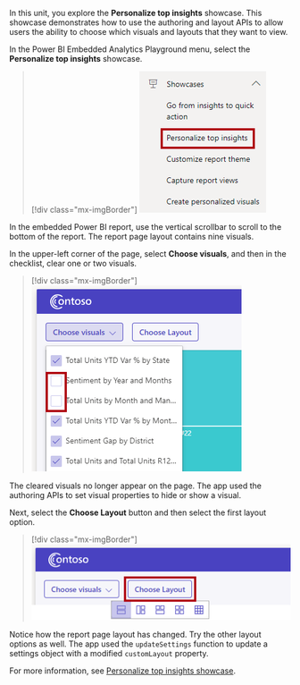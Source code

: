 In this unit, you explore the **Personalize top insights** showcase. This showcase demonstrates how to use the authoring and layout APIs to allow users the ability to choose which visuals and layouts that they want to view.

In the Power BI Embedded Analytics Playground menu, select the **Personalize top insights** showcase.

> [!div class="mx-imgBorder"]
> ![Image showing the Personalize top insights showcase highlighted.](../media/playground-personalize-top-insights-showcase.png)

In the embedded Power BI report, use the vertical scrollbar to scroll to the bottom of the report. The report page layout contains nine visuals.

In the upper-left corner of the page, select **Choose visuals**, and then in the checklist, clear one or two visuals.

> [!div class="mx-imgBorder"]
> ![Image showing the Choose visuals list, showing that two visuals aren't selected.](../media/playground-personalize-top-insights-deselect-some-visuals.png)

The cleared visuals no longer appear on the page. The app used the authoring APIs to set visual properties to hide or show a visual.

Next, select the **Choose Layout** button and then select the first layout option.

> [!div class="mx-imgBorder"]
> ![Image highlighting the Choose Layout button, with the first option selected.](../media/playground-personalize-top-insights-choose-layout.png)

Notice how the report page layout has changed. Try the other layout options as well. The app used the `updateSettings` function to update a settings object with a modified `customLayout` property.

For more information, see [Personalize top insights showcase](/javascript/api/overview/powerbi/showcase-layout/?azure-portal=true).
